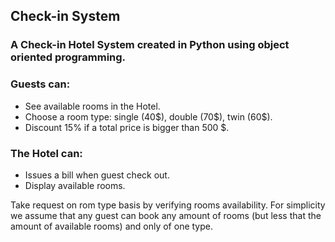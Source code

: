 <h2>Check-in System</h2>

<h3>A Check-in Hotel System created in Python using object oriented programming.</h3>

<h3>Guests can:</h3>
<ul>
  <li>See available rooms in the Hotel.</li>
  <li>Choose a room type: single (40$), double (70$), twin (60$).</li>
  <li>Discount 15% if a total price is bigger than 500 $.</li>
</ul>

<h3>The Hotel can:</h3>
<ul>
  <li>Issues a bill when guest check out.</li>
  <li>Display available rooms.</li>
</ul>

<spam>Take request on rom type basis by verifying rooms availability.
For simplicity we assume that any guest can book any amount of rooms (but less that the amount of available rooms) and only of one type.</spam>
